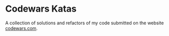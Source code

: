# Codewars Katas
A collection of solutions and refactors of my code submitted on the website [codewars.com](https://www.codewars.com).